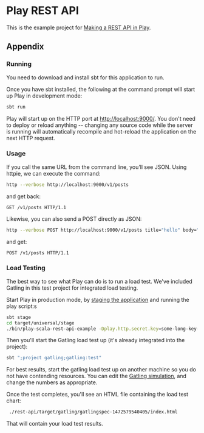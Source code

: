 # Play REST API

This is the example project for [Making a REST API in Play](http://developer.lightbend.com/guides/play-rest-api/index.html).

## Appendix

### Running

You need to download and install sbt for this application to run.

Once you have sbt installed, the following at the command prompt will start up Play in development mode:

```bash
sbt run
```

Play will start up on the HTTP port at <http://localhost:9000/>.   You don't need to deploy or reload anything -- changing any source code while the server is running will automatically recompile and hot-reload the application on the next HTTP request. 

### Usage

If you call the same URL from the command line, you’ll see JSON. Using httpie, we can execute the command:

```bash
http --verbose http://localhost:9000/v1/posts
```

and get back:

```routes
GET /v1/posts HTTP/1.1
```

Likewise, you can also send a POST directly as JSON:

```bash
http --verbose POST http://localhost:9000/v1/posts title="hello" body="world"
```

and get:

```routes
POST /v1/posts HTTP/1.1
```

### Load Testing

The best way to see what Play can do is to run a load test.  We've included Gatling in this test project for integrated load testing.

Start Play in production mode, by [staging the application](https://www.playframework.com/documentation/2.5.x/Deploying) and running the play script:s

```bash
sbt stage
cd target/universal/stage
./bin/play-scala-rest-api-example -Dplay.http.secret.key=some-long-key-that-will-be-used-by-your-application
```

Then you'll start the Gatling load test up (it's already integrated into the project):

```bash
sbt ";project gatling;gatling:test"
```

For best results, start the gatling load test up on another machine so you do not have contending resources.  You can edit the [Gatling simulation](http://gatling.io/docs/2.2.2/general/simulation_structure.html#simulation-structure), and change the numbers as appropriate.

Once the test completes, you'll see an HTML file containing the load test chart:

```bash
 ./rest-api/target/gatling/gatlingspec-1472579540405/index.html
```

That will contain your load test results.
